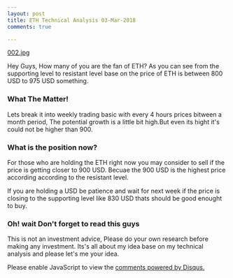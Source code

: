 ```yaml
---
layout: post
title: ETH Technical Analysis 03-Mar-2018
comments: true

---
```

[002.jpg](https://www.coinigy.com/assets/img/charts/5a98eb3d3058d.png)

Hey Guys, How many of you are the fan of ETH?
As you can see from the supporting level to resistant level base on the price of ETH is between 800 USD to 975 USD something.

### What The Matter! 
Lets break it into weekly trading basic with every 4 hours prices bitween a month period, The potential growth is a little bit high.But even its hight it's could not be higher than 900.

### What is the position now?
For those who are holding the ETH right now you may consider to sell if the price is getting closer to 900 USD. Becuae the 900 USD is the highest price according according to the resistant level.

If you are holding a USD be patience and wait for next week if the price is closing to the supporting level like 830 USD thats should be good enought to buy.

### Oh! wait Don't forget to read this guys
This is not an investment advice, Please do your own research before making any investment.
Its's all about my idea base on my technical analysis and please let's me your idea.
<div id="disqus_thread"></div>
<script>

/**
*  RECOMMENDED CONFIGURATION VARIABLES: EDIT AND UNCOMMENT THE SECTION BELOW TO INSERT DYNAMIC VALUES FROM YOUR PLATFORM OR CMS.
*  LEARN WHY DEFINING THESE VARIABLES IS IMPORTANT: https://disqus.com/admin/universalcode/#configuration-variables*/
/*
var disqus_config = function () {
this.page.url = PAGE_URL;  // Replace PAGE_URL with your page's canonical URL variable
this.page.identifier = PAGE_IDENTIFIER; // Replace PAGE_IDENTIFIER with your page's unique identifier variable
};
*/
(function() { // DON'T EDIT BELOW THIS LINE
var d = document, s = d.createElement('script');
s.src = 'https://https-www-ayoungnotes-com.disqus.com/embed.js';
s.setAttribute('data-timestamp', +new Date());
(d.head || d.body).appendChild(s);
})();
</script>
<noscript>Please enable JavaScript to view the <a href="https://disqus.com/?ref_noscript">comments powered by Disqus.</a></noscript>

<script id="dsq-count-scr" src="//https-www-ayoungnotes-com.disqus.com/count.js" async></script>
